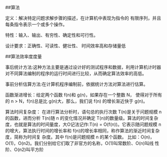 ##算法

定义：解决特定问题求解步骤的描述，在计算机中表现为指令的 有限序列，并且每条指令表示一个或多个操作。

特性：输入、输出、有穷性、确定性和可行性。

设计要求：正确性、可读性、健壮性、 时间效率高和存储量低

##算法效率度度量

事后统计方法:这种方法主要是通过设计好的测试程序和数据，利用计算机计时器对不同算法编制的程序的运行时间进行比较，从而确定算法效率的高低。

事前分析估算方法:在计算机程序编制前，依据统计方法对算法进行估算。

函数渐进增长：给定两个函数 f(n)和 g(n)，如果存在一个整数 N， 使得对于所有的 n > N，f(n)总是比 g(n)大，那么，我们说 f(n) 的增长渐近快于 g(n)。

算法时间复杂度： 在进行算法分析时，语句总的执行次数 T(n)是关于问题规模 n 的函数，进而分析 T(n)随 n 的变化情况并确定 T(n)的数量级。算法的时间复杂度，也就是算法的时间量度，大O记法记作:T(n) = O(f(n))。它表示随问题规模 n 的增大，算法执行时间的增长率和 f(n)的增长率相同，称作算法的渐近时间复杂度，简称为时间复 杂度。其中 f(n)是问题规模 n 的某个函数。
比如：O(n)，O(1)，O(n2)。我们分别给它们取了非官方的名称，O(1)叫常数阶、O(n)叫线 性阶、O(n2)叫平方阶
